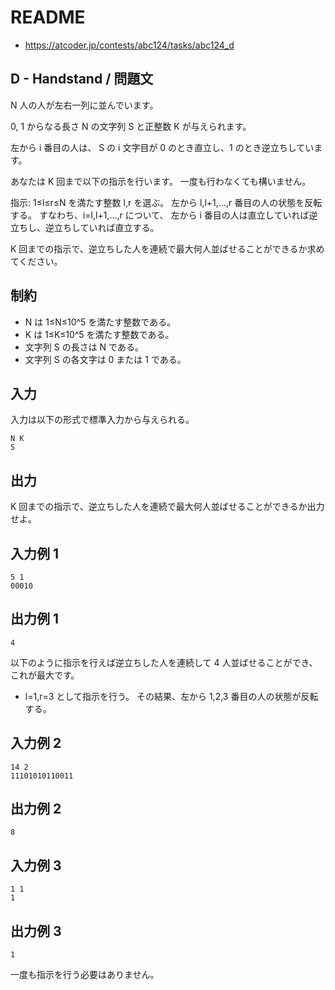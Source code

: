 # README
- <https://atcoder.jp/contests/abc124/tasks/abc124_d>
## D - Handstand / 問題文
N 人の人が左右一列に並んでいます。

0, 1 からなる長さ N の文字列 S と正整数 K が与えられます。

左から i 番目の人は、
S の i 文字目が 0 のとき直立し、1 のとき逆立ちしています。

あなたは K 回まで以下の指示を行います。
一度も行わなくても構いません。

指示: 1≤l≤r≤N を満たす整数 l,r を選ぶ。
左から l,l+1,...,r 番目の人の状態を反転する。
すなわち、i=l,l+1,...,r について、
左から i 番目の人は直立していれば逆立ちし、逆立ちしていれば直立する。

K 回までの指示で、逆立ちした人を連続で最大何人並ばせることができるか求めてください。
## 制約
- N は 1≤N≤10^5 を満たす整数である。
- K は 1≤K≤10^5 を満たす整数である。
- 文字列 S の長さは N である。
- 文字列 S の各文字は 0 または 1 である。
## 入力
入力は以下の形式で標準入力から与えられる。

```
N K
S
```
## 出力
K 回までの指示で、逆立ちした人を連続で最大何人並ばせることができるか出力せよ。
## 入力例 1
```
5 1
00010
```
## 出力例 1
```
4
```

以下のように指示を行えば逆立ちした人を連続して 4 人並ばせることができ、
これが最大です。

- l=1,r=3 として指示を行う。
  その結果、左から 1,2,3 番目の人の状態が反転する。
## 入力例 2
```
14 2
11101010110011
```
## 出力例 2
```
8
```
## 入力例 3
```
1 1
1
```
## 出力例 3
```
1
```

一度も指示を行う必要はありません。
